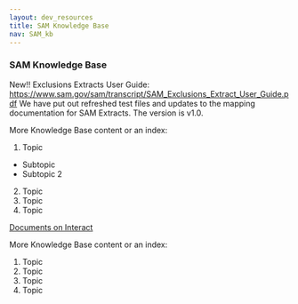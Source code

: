 ```yaml
---
layout: dev_resources
title: SAM Knowledge Base
nav: SAM_kb
---
```


### SAM Knowledge Base

New!! Exclusions Extracts User Guide: https://www.sam.gov/sam/transcript/SAM_Exclusions_Extract_User_Guide.pdf
We have put out refreshed test files and updates to the mapping documentation for SAM Extracts.  The version is v1.0.  

More Knowledge Base content or an index:

1. Topic
  * Subtopic
  * Subtopic 2
2. Topic
3. Topic
4. Topic
 
[Documents on Interact](https://interact.gsa.gov/node/3789/group-content/document)


More Knowledge Base content or an index:

1. Topic
2. Topic
3. Topic
4. Topic
